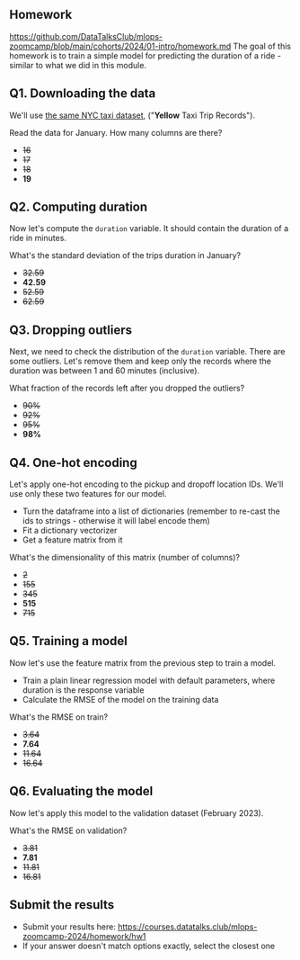 ## Homework

https://github.com/DataTalksClub/mlops-zoomcamp/blob/main/cohorts/2024/01-intro/homework.md
The goal of this homework is to train a simple model for predicting the duration of a ride - similar to what we did in this module.


## Q1. Downloading the data

We'll use [the same NYC taxi dataset](https://www1.nyc.gov/site/tlc/about/tlc-trip-record-data.page),
("**Yellow** Taxi Trip Records").


Read the data for January. How many columns are there?

* ~~16~~
* ~~17~~
* ~~18~~
* **19**

## Q2. Computing duration

Now let's compute the `duration` variable. It should contain the duration of a ride in minutes. 

What's the standard deviation of the trips duration in January?

* ~~32.59~~
* **42.59**
* ~~52.59~~
* ~~62.59~~

## Q3. Dropping outliers

Next, we need to check the distribution of the `duration` variable. There are some outliers. Let's remove them and keep only the records where the duration was between 1 and 60 minutes (inclusive).

What fraction of the records left after you dropped the outliers?

* ~~90%~~
* ~~92%~~
* ~~95%~~
* **98%**

## Q4. One-hot encoding

Let's apply one-hot encoding to the pickup and dropoff location IDs. We'll use only these two features for our model. 

* Turn the dataframe into a list of dictionaries (remember to re-cast the ids to strings - otherwise it will 
  label encode them)
* Fit a dictionary vectorizer 
* Get a feature matrix from it

What's the dimensionality of this matrix (number of columns)?

* ~~2~~
* ~~155~~
* ~~345~~
* **515**
* ~~715~~

## Q5. Training a model

Now let's use the feature matrix from the previous step to train a model. 

* Train a plain linear regression model with default parameters, where duration is the response variable
* Calculate the RMSE of the model on the training data

What's the RMSE on train?

* ~~3.64~~
* **7.64**
* ~~11.64~~
* ~~16.64~~

## Q6. Evaluating the model

Now let's apply this model to the validation dataset (February 2023). 

What's the RMSE on validation?

* ~~3.81~~
* **7.81**
* ~~11.81~~
* ~~16.81~~

## Submit the results

* Submit your results here: https://courses.datatalks.club/mlops-zoomcamp-2024/homework/hw1
* If your answer doesn't match options exactly, select the closest one
